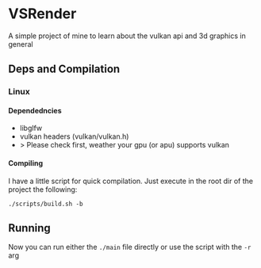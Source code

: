 # VSRender
A simple project of mine to learn about the vulkan api and 3d graphics in general

## Deps and Compilation
### Linux
#### Dependedncies
  - libglfw
  - vulkan headers (vulkan/vulkan.h)
  - \> Please check first, weather your gpu (or apu) supports vulkan
#### Compiling
I have a little script for quick compilation.
Just execute in the root dir of the project the following:
```
./scripts/build.sh -b
```

## Running
Now you can run either the ```./main``` file directly or use the script with the ```-r``` arg
